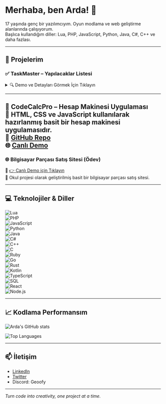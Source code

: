 # Merhaba, ben Arda! 👋

17 yaşında genç bir yazılımcıyım. Oyun modlama ve web geliştirme alanlarında çalışıyorum.  
Başlıca kullandığım diller: Lua, PHP, JavaScript, Python, Java, C#, C++ ve daha fazlası.

---

## 🚀 Projelerim

### ✅ TaskMaster – Yapılacaklar Listesi  
<details>
<summary>🔍 Demo ve Detayları Görmek İçin Tıklayın</summary>

- Basit, modern ve kullanışlı yapılacaklar listesi uygulaması  
- Karanlık mod desteği  
- Görevleri tarayıcıda saklayan `localStorage` entegrasyonu  

📌 [Canlı Demo](https://geoarda.github.io/TaskMaster/)  
📁 [GitHub Repo](https://github.com/geoarda/TaskMaster)

</details>

---

🧮 CodeCalcPro – Hesap Makinesi Uygulaması  
📝 HTML, CSS ve JavaScript kullanılarak hazırlanmış basit bir hesap makinesi uygulamasıdır.  
📁 [GitHub Repo](https://github.com/geoarda/CodeCalcPro)  
🌐 [Canlı Demo](https://geoarda.github.io/CodeCalcPro/)
---

### 🌐 Bilgisayar Parçası Satış Sitesi (Ödev)  
📌 [👉 Canlı Demo için Tıklayın](http://bilgisayarparcasisatan.somee.com/)  
📝 Okul projesi olarak geliştirilmiş basit bir bilgisayar parçası satış sitesi.
  
</details>


</details>



---

## 💻 Teknolojiler & Diller

![Lua](https://img.shields.io/badge/Lua-2C2D72?style=for-the-badge&logo=lua&logoColor=white)  
![PHP](https://img.shields.io/badge/PHP-777BB4?style=for-the-badge&logo=php&logoColor=white)  
![JavaScript](https://img.shields.io/badge/JavaScript-F7DF1E?style=for-the-badge&logo=javascript&logoColor=black)  
![Python](https://img.shields.io/badge/Python-3776AB?style=for-the-badge&logo=python&logoColor=white)  
![Java](https://img.shields.io/badge/Java-007396?style=for-the-badge&logo=java&logoColor=white)  
![C#](https://img.shields.io/badge/C%23-239120?style=for-the-badge&logo=c-sharp&logoColor=white)  
![C++](https://img.shields.io/badge/C++-00599C?style=for-the-badge&logo=c%2b%2b&logoColor=white)  
![C](https://img.shields.io/badge/C-555555?style=for-the-badge&logo=c&logoColor=white)  
![Ruby](https://img.shields.io/badge/Ruby-CC342D?style=for-the-badge&logo=ruby&logoColor=white)  
![Go](https://img.shields.io/badge/Go-00ADD8?style=for-the-badge&logo=go&logoColor=white)  
![Rust](https://img.shields.io/badge/Rust-000000?style=for-the-badge&logo=rust&logoColor=white)  
![Kotlin](https://img.shields.io/badge/Kotlin-0095D5?style=for-the-badge&logo=kotlin&logoColor=white)  
![TypeScript](https://img.shields.io/badge/TypeScript-3178C6?style=for-the-badge&logo=typescript&logoColor=white)  
![SQL](https://img.shields.io/badge/SQL-4479A1?style=for-the-badge&logo=postgresql&logoColor=white)  
![React](https://img.shields.io/badge/React-20232A?style=for-the-badge&logo=react&logoColor=61DAFB)  
![Node.js](https://img.shields.io/badge/Node.js-339933?style=for-the-badge&logo=nodedotjs&logoColor=white)

---

## 📈 Kodlama Performansım

![Arda's GitHub stats](https://github-readme-stats.vercel.app/api?username=Arda0&show_icons=true&theme=radical)

![Top Languages](https://github-readme-stats.vercel.app/api/top-langs/?username=Arda0&layout=compact&theme=radical)

---

## 📫 İletişim

- [LinkedIn](Soon)  
- [Twitter](Soon!)  
- Discord: Geoofy

---

*Turn code into creativity, one project at a time.*
